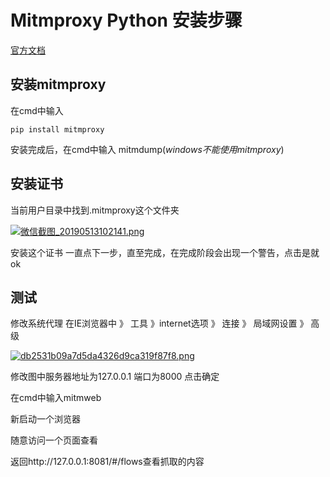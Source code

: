 # Mitmproxy Python 安装步骤

[官方文档](https://docs.mitmproxy.org/stable/)

## 安装mitmproxy
在cmd中输入

```
pip install mitmproxy
```
安装完成后，在cmd中输入 mitmdump(*windows不能使用mitmproxy*)

## 安装证书
当前用户目录中找到.mitmproxy这个文件夹

[![微信截图_20190513102141.png](https://i.loli.net/2019/05/13/5cd8d4ee21b2990403.png)](https://i.loli.net/2019/05/13/5cd8d4ee21b2990403.png)

安装这个证书
一直点下一步，直至完成，在完成阶段会出现一个警告，点击是就ok

## 测试
修改系统代理
在IE浏览器中 》 工具 》internet选项 》 连接 》 局域网设置 》 高级 

[![db2531b09a7d5da4326d9ca319f87f8.png](https://i.loli.net/2019/05/13/5cd8d6919dfe737266.png)](https://i.loli.net/2019/05/13/5cd8d6919dfe737266.png)

修改图中服务器地址为127.0.0.1 端口为8000 点击确定

在cmd中输入mitmweb

新启动一个浏览器

随意访问一个页面查看

返回http://127.0.0.1:8081/#/flows查看抓取的内容
